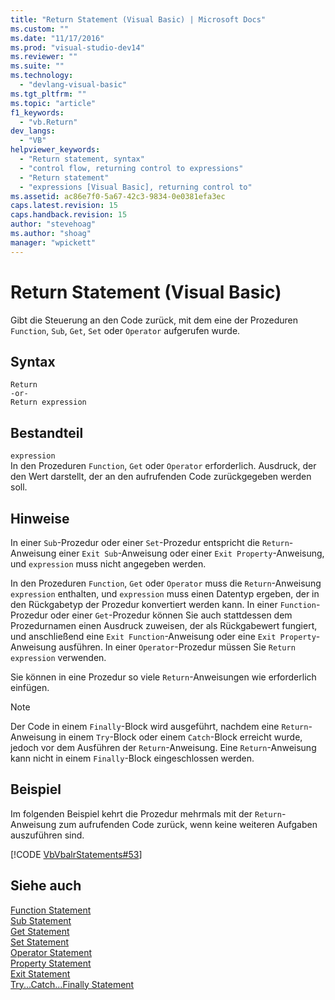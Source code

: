```yaml
---
title: "Return Statement (Visual Basic) | Microsoft Docs"
ms.custom: ""
ms.date: "11/17/2016"
ms.prod: "visual-studio-dev14"
ms.reviewer: ""
ms.suite: ""
ms.technology: 
  - "devlang-visual-basic"
ms.tgt_pltfrm: ""
ms.topic: "article"
f1_keywords: 
  - "vb.Return"
dev_langs: 
  - "VB"
helpviewer_keywords: 
  - "Return statement, syntax"
  - "control flow, returning control to expressions"
  - "Return statement"
  - "expressions [Visual Basic], returning control to"
ms.assetid: ac86e7f0-5a67-42c3-9834-0e0381efa3ec
caps.latest.revision: 15
caps.handback.revision: 15
author: "stevehoag"
ms.author: "shoag"
manager: "wpickett"
---
```

# Return Statement (Visual Basic)
Gibt die Steuerung an den Code zurück, mit dem eine der Prozeduren `Function`, `Sub`, `Get`, `Set` oder `Operator` aufgerufen wurde.  
  
## Syntax  
  
```  
Return  
-or-  
Return expression  
```  
  
## Bestandteil  
 `expression`  
 In den Prozeduren `Function`, `Get` oder `Operator` erforderlich.  Ausdruck, der den Wert darstellt, der an den aufrufenden Code zurückgegeben werden soll.  
  
## Hinweise  
 In einer `Sub`\-Prozedur oder einer `Set`\-Prozedur entspricht die `Return`\-Anweisung einer `Exit Sub`\-Anweisung oder einer `Exit Property`\-Anweisung, und `expression` muss nicht angegeben werden.  
  
 In den Prozeduren `Function`, `Get` oder `Operator` muss die `Return`\-Anweisung `expression` enthalten, und `expression` muss einen Datentyp ergeben, der in den Rückgabetyp der Prozedur konvertiert werden kann.  In einer `Function`\-Prozedur oder einer `Get`\-Prozedur können Sie auch stattdessen dem Prozedurnamen einen Ausdruck zuweisen, der als Rückgabewert fungiert, und anschließend eine `Exit Function`\-Anweisung oder eine `Exit Property`\-Anweisung ausführen.  In einer `Operator`\-Prozedur müssen Sie `Return` `expression` verwenden.  
  
 Sie können in eine Prozedur so viele `Return`\-Anweisungen wie erforderlich einfügen.  
  
> [!NOTE]
>  Der Code in einem `Finally`\-Block wird ausgeführt, nachdem eine `Return`\-Anweisung in einem `Try`\-Block oder einem `Catch`\-Block erreicht wurde, jedoch vor dem Ausführen der `Return`\-Anweisung.  Eine `Return`\-Anweisung kann nicht in einem `Finally`\-Block eingeschlossen werden.  
  
## Beispiel  
 Im folgenden Beispiel kehrt die Prozedur mehrmals mit der `Return`\-Anweisung zum aufrufenden Code zurück, wenn keine weiteren Aufgaben auszuführen sind.  
  
 [!CODE [VbVbalrStatements#53](../CodeSnippet/VS_Snippets_VBCSharp/VbVbalrStatements#53)]  
  
## Siehe auch  
 [Function Statement](../../../visual-basic/language-reference/statements/function-statement.md)   
 [Sub Statement](../../../visual-basic/language-reference/statements/sub-statement.md)   
 [Get Statement](../../../visual-basic/language-reference/statements/get-statement.md)   
 [Set Statement](../../../visual-basic/language-reference/statements/set-statement.md)   
 [Operator Statement](../../../visual-basic/language-reference/statements/operator-statement.md)   
 [Property Statement](../../../visual-basic/language-reference/statements/property-statement.md)   
 [Exit Statement](../../../visual-basic/language-reference/statements/exit-statement.md)   
 [Try...Catch...Finally Statement](../../../visual-basic/language-reference/statements/try-catch-finally-statement.md)